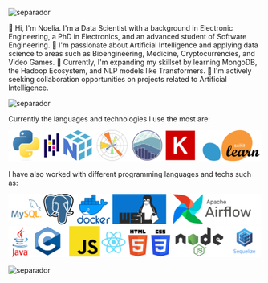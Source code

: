 ![separador](https://i.imgur.com/4gX5WFr.png)

👋 Hi, I'm Noelia. I'm a Data Scientist with a background in Electronic Engineering, a PhD in Electronics, and an advanced student of Software Engineering.
👀 I'm passionate about Artificial Intelligence and applying data science to areas such as Bioengineering, Medicine, Cryptocurrencies, and Video Games.
🌱 Currently, I'm expanding my skillset by learning MongoDB, the Hadoop Ecosystem, and NLP models like Transformers.
💞️ I'm actively seeking collaboration opportunities on projects related to Artificial Intelligence.

![separador](https://i.imgur.com/4gX5WFr.png)

Currently the languages and technologies I use the most are:

![tech-stack](./imgs/technologies_white.svg)

I have also worked with different programming languages and techs such as:

![tech-stack2](./imgs/technologies_pt3_white.svg)
![tech-stack3](./imgs/technologies_pt4_white.svg)

![separador](https://i.imgur.com/4gX5WFr.png)

<!---
PhDNoe/PhDNoe is a ✨ special ✨ repository because its `README.md` (this file) appears on your GitHub profile.
You can click the Preview link to take a look at your changes.
--->
